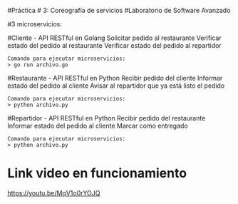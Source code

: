 #Práctica # 3: Coreografía de servicios
#Laboratorio de Software Avanzado

#3 microservicios:

#Cliente - API RESTful en Golang
	Solicitar pedido al restaurante
    Verificar estado del pedido al restaurante
    Verificar estado del pedido al repartidor

    Comando para ejecutar microservicios:
    > go run archivo.go

#Restaurante - API RESTful en Python
    Recibir pedido del cliente
    Informar estado del pedido al cliente
    Avisar al repartidor que ya está listo el pedido

    Comando para ejecutar microservicios:
    > python archivo.py

#Repartidor - API RESTful en Python
    Recibir pedido del restaurante
    Informar estado del pedido al cliente
    Marcar como entregado

	Comando para ejecutar microservicios:
    > python archivo.py


# Link video en funcionamiento
https://youtu.be/MqV1o0rYOJQ

